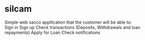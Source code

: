 # silcam
Simple web sacco appllication that the customer will be able to:  
Sign in 
Sign up
Check transactions (Deposits, Withdrawals and loan repayments)
Apply for Loan
Check notifications
